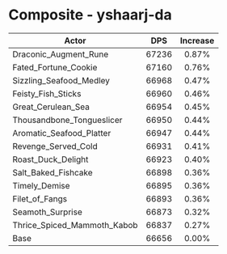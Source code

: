# Composite - yshaarj-da
| Actor | DPS | Increase |
|---|:---:|:---:|
|Draconic_Augment_Rune|67236|0.87%|
|Fated_Fortune_Cookie|67160|0.76%|
|Sizzling_Seafood_Medley|66968|0.47%|
|Feisty_Fish_Sticks|66960|0.46%|
|Great_Cerulean_Sea|66954|0.45%|
|Thousandbone_Tongueslicer|66950|0.44%|
|Aromatic_Seafood_Platter|66947|0.44%|
|Revenge_Served_Cold|66931|0.41%|
|Roast_Duck_Delight|66923|0.40%|
|Salt_Baked_Fishcake|66898|0.36%|
|Timely_Demise|66895|0.36%|
|Filet_of_Fangs|66893|0.36%|
|Seamoth_Surprise|66873|0.32%|
|Thrice_Spiced_Mammoth_Kabob|66837|0.27%|
|Base|66656|0.00%|
